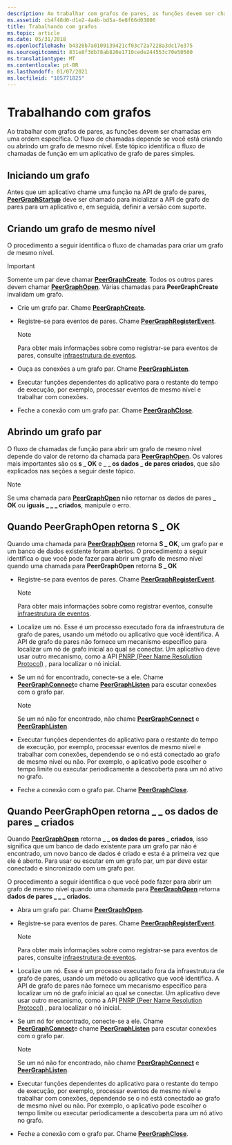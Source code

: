 ```yaml
---
description: Ao trabalhar com grafos de pares, as funções devem ser chamadas em uma ordem específica. O fluxo de chamadas depende se você está criando ou abrindo um grafo de mesmo nível. Este tópico identifica o fluxo de chamadas de função em um aplicativo de grafo de pares simples.
ms.assetid: cb4f48d0-d1e2-4a4b-bd5a-6e8f66d03806
title: Trabalhando com grafos
ms.topic: article
ms.date: 05/31/2018
ms.openlocfilehash: b4328b7a0109139421cf03c72a7228a3dc17e375
ms.sourcegitcommit: 831e8f3db78ab820e1710cede244553c70e50500
ms.translationtype: MT
ms.contentlocale: pt-BR
ms.lasthandoff: 01/07/2021
ms.locfileid: "105771825"
---
```

# <a name="working-with-graphs"></a>Trabalhando com grafos

Ao trabalhar com grafos de pares, as funções devem ser chamadas em uma ordem específica. O fluxo de chamadas depende se você está criando ou abrindo um grafo de mesmo nível. Este tópico identifica o fluxo de chamadas de função em um aplicativo de grafo de pares simples.

## <a name="starting-up-a-graph"></a>Iniciando um grafo

Antes que um aplicativo chame uma função na API de grafo de pares, [**PeerGraphStartup**](/windows/desktop/api/P2P/nf-p2p-peergraphstartup) deve ser chamado para inicializar a API de grafo de pares para um aplicativo e, em seguida, definir a versão com suporte.

## <a name="creating-a-peer-graph"></a>Criando um grafo de mesmo nível

O procedimento a seguir identifica o fluxo de chamadas para criar um grafo de mesmo nível.

> [!IMPORTANT]
> Somente um par deve chamar [**PeerGraphCreate**](/windows/desktop/api/P2P/nf-p2p-peergraphcreate). Todos os outros pares devem chamar [**PeerGraphOpen**](/windows/desktop/api/P2P/nf-p2p-peergraphopen). Várias chamadas para **PeerGraphCreate** invalidam um grafo.

 

-   Crie um grafo par. Chame [**PeerGraphCreate**](/windows/desktop/api/P2P/nf-p2p-peergraphcreate).
-   Registre-se para eventos de pares. Chame [**PeerGraphRegisterEvent**](/windows/desktop/api/P2P/nf-p2p-peergraphregisterevent).
    > [!Note]  
    > Para obter mais informações sobre como registrar-se para eventos de pares, consulte [infraestrutura de eventos](peer-events-infrastructure.md).

     

-   Ouça as conexões a um grafo par. Chame [**PeerGraphListen**](/windows/desktop/api/P2P/nf-p2p-peergraphlisten).
-   Executar funções dependentes do aplicativo para o restante do tempo de execução, por exemplo, processar eventos de mesmo nível e trabalhar com conexões.
-   Feche a conexão com um grafo par. Chame [**PeerGraphClose**](/windows/desktop/api/P2P/nf-p2p-peergraphclose).

## <a name="opening-a-peer-graph"></a>Abrindo um grafo par

O fluxo de chamadas de função para abrir um grafo de mesmo nível depende do valor de retorno da chamada para [**PeerGraphOpen**](/windows/desktop/api/P2P/nf-p2p-peergraphopen). Os valores mais importantes são os **s \_ OK** e **\_ \_ os dados \_ de pares criados**, que são explicados nas seções a seguir deste tópico.

> [!Note]  
> Se uma chamada para [**PeerGraphOpen**](/windows/desktop/api/P2P/nf-p2p-peergraphopen) não retornar os dados de pares **\_ OK** ou **iguais \_ \_ \_ criados**, manipule o erro.

 

## <a name="when-peergraphopen-returns-s_ok"></a>Quando PeerGraphOpen retorna S \_ OK

Quando uma chamada para [**PeerGraphOpen**](/windows/desktop/api/P2P/nf-p2p-peergraphopen) retorna **S \_ OK**, um grafo par e um banco de dados existente foram abertos. O procedimento a seguir identifica o que você pode fazer para abrir um grafo de mesmo nível quando uma chamada para **PeerGraphOpen** retorna **S \_ OK**

-   Registre-se para eventos de pares. Chame [**PeerGraphRegisterEvent**](/windows/desktop/api/P2P/nf-p2p-peergraphregisterevent).
    > [!Note]  
    > Para obter mais informações sobre como registrar eventos, consulte [infraestrutura de eventos](peer-events-infrastructure.md).

     

-   Localize um nó. Esse é um processo executado fora da infraestrutura de grafo de pares, usando um método ou aplicativo que você identifica. A API de grafo de pares não fornece um mecanismo específico para localizar um nó de grafo inicial ao qual se conectar. Um aplicativo deve usar outro mecanismo, como a API [PNRP (Peer Name Resolution Protocol)](pnrp-namespace-provider-api.md) , para localizar o nó inicial.
-   Se um nó for encontrado, conecte-se a ele. Chame [**PeerGraphConnect**](/windows/desktop/api/P2P/nf-p2p-peergraphconnect)e chame [**PeerGraphListen**](/windows/desktop/api/P2P/nf-p2p-peergraphlisten) para escutar conexões com o grafo par.
    > [!Note]  
    > Se um nó não for encontrado, não chame [**PeerGraphConnect**](/windows/desktop/api/P2P/nf-p2p-peergraphconnect) e [**PeerGraphListen**](/windows/desktop/api/P2P/nf-p2p-peergraphlisten).

     

-   Executar funções dependentes do aplicativo para o restante do tempo de execução, por exemplo, processar eventos de mesmo nível e trabalhar com conexões, dependendo se o nó está conectado ao grafo de mesmo nível ou não. Por exemplo, o aplicativo pode escolher o tempo limite ou executar periodicamente a descoberta para um nó ativo no grafo.
-   Feche a conexão com o grafo par. Chame [**PeerGraphClose**](/windows/desktop/api/P2P/nf-p2p-peergraphclose).

## <a name="when-peergraphopen-returns-peer_s_data_created"></a>Quando PeerGraphOpen retorna \_ \_ os dados de pares \_ criados

Quando [**PeerGraphOpen**](/windows/desktop/api/P2P/nf-p2p-peergraphopen) retorna **\_ \_ os dados de pares \_ criados**, isso significa que um banco de dado existente para um grafo par não é encontrado, um novo banco de dados é criado e esta é a primeira vez que ele é aberto. Para usar ou escutar em um grafo par, um par deve estar conectado e sincronizado com um grafo par.

O procedimento a seguir identifica o que você pode fazer para abrir um grafo de mesmo nível quando uma chamada para [**PeerGraphOpen**](/windows/desktop/api/P2P/nf-p2p-peergraphopen) retorna **dados de pares \_ \_ \_ criados**.

-   Abra um grafo par. Chame [**PeerGraphOpen**](/windows/desktop/api/P2P/nf-p2p-peergraphopen).
-   Registre-se para eventos de pares. Chame [**PeerGraphRegisterEvent**](/windows/desktop/api/P2P/nf-p2p-peergraphregisterevent).
    > [!Note]  
    > Para obter mais informações sobre como registrar-se para eventos de pares, consulte [infraestrutura de eventos](peer-events-infrastructure.md).

     

-   Localize um nó. Esse é um processo executado fora da infraestrutura de grafo de pares, usando um método ou aplicativo que você identifica. A API de grafo de pares não fornece um mecanismo específico para localizar um nó de grafo inicial ao qual se conectar. Um aplicativo deve usar outro mecanismo, como a API [PNRP (Peer Name Resolution Protocol)](pnrp-namespace-provider-api.md) , para localizar o nó inicial.
-   Se um nó for encontrado, conecte-se a ele. Chame [**PeerGraphConnect**](/windows/desktop/api/P2P/nf-p2p-peergraphconnect)e chame [**PeerGraphListen**](/windows/desktop/api/P2P/nf-p2p-peergraphlisten) para escutar conexões com o grafo par.
    > [!Note]  
    > Se um nó não for encontrado, não chame [**PeerGraphConnect**](/windows/desktop/api/P2P/nf-p2p-peergraphconnect) e [**PeerGraphListen**](/windows/desktop/api/P2P/nf-p2p-peergraphlisten).

     

-   Executar funções dependentes do aplicativo para o restante do tempo de execução, por exemplo, processar eventos de mesmo nível e trabalhar com conexões, dependendo se o nó está conectado ao grafo de mesmo nível ou não. Por exemplo, o aplicativo pode escolher o tempo limite ou executar periodicamente a descoberta para um nó ativo no grafo.
-   Feche a conexão com o grafo par. Chame [**PeerGraphClose**](/windows/desktop/api/P2P/nf-p2p-peergraphclose).

 

 



